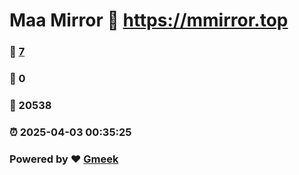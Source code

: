 # Maa Mirror :link: https://mmirror.top 
### :page_facing_up: [7](https://mmirror.top/tag.html) 
### :speech_balloon: 0 
### :hibiscus: 20538 
### :alarm_clock: 2025-04-03 00:35:25 
### Powered by :heart: [Gmeek](https://github.com/Meekdai/Gmeek)

